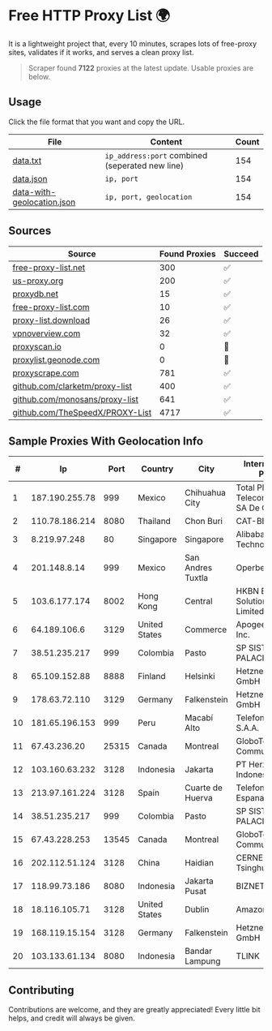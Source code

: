 
# Free HTTP Proxy List 🌍

It is a lightweight project that, every 10 minutes, scrapes lots of free-proxy sites, validates if it works, and serves a clean proxy list.


> Scraper found **7122** proxies at the latest update. Usable proxies are below.

## Usage

Click the file format that you want and copy the URL.


|File|Content|Count|
|----|-------|-----|
|[data.txt](https://raw.githubusercontent.com/themiralay/Proxy-List-World/master/data.txt)|`ip_address:port` combined (seperated new line)|154|
|[data.json](https://raw.githubusercontent.com/themiralay/Proxy-List-World/master/data.json)|`ip, port`|154|
|[data-with-geolocation.json](https://raw.githubusercontent.com/themiralay/Proxy-List-World/master/data-with-geolocation.json)|`ip, port, geolocation`|154|

## Sources

|Source|Found Proxies|Succeed|
|------|-------------|-------|
|[free-proxy-list.net](https://free-proxy-list.net)|300|✅|
|[us-proxy.org](https://www.us-proxy.org)|200|✅|
|[proxydb.net](http://proxydb.net)|15|✅|
|[free-proxy-list.com](https://free-proxy-list.com/?page=&port=&type%5B%5D=http&type%5B%5D=https&up_time=0&search=Search)|10|✅|
|[proxy-list.download](https://www.proxy-list.download/HTTP)|26|✅|
|[vpnoverview.com](https://vpnoverview.com/privacy/anonymous-browsing/free-proxy-servers)|32|✅|
|[proxyscan.io](https://www.proxyscan.io)|0|🚫|
|[proxylist.geonode.com](https://proxylist.geonode.com/api/proxy-list?limit=300&page=1&sort_by=lastChecked&sort_type=desc&protocols=http,https)|0|🚫|
|[proxyscrape.com](https://api.proxyscrape.com/v2/?request=displayproxies&protocol=http&timeout=10000&country=all&ssl=all&anonymity=all)|781|✅|
|[github.com/clarketm/proxy-list](https://raw.githubusercontent.com/clarketm/proxy-list/master/proxy-list-raw.txt)|400|✅|
|[github.com/monosans/proxy-list](https://raw.githubusercontent.com/monosans/proxy-list/main/proxies/http.txt)|641|✅|
|[github.com/TheSpeedX/PROXY-List](https://raw.githubusercontent.com/TheSpeedX/PROXY-List/master/http.txt)|4717|✅|


## Sample Proxies With Geolocation Info

|#|Ip|Port|Country|City|Internet Service Provider|
|-|--|----|-------|----|-------------------------|
|1|187.190.255.78|999|Mexico|Chihuahua City|Total Play Telecomunicaciones SA De CV|
|2|110.78.186.214|8080|Thailand|Chon Buri|CAT-BB|
|3|8.219.97.248|80|Singapore|Singapore|Alibaba (US) Technology Co., Ltd.|
|4|201.148.8.14|999|Mexico|San Andres Tuxtla|Operbes|
|5|103.6.177.174|8002|Hong Kong|Central|HKBN Enterprise Solutions HK Limited|
|6|64.189.106.6|3129|United States|Commerce|Apogee Telecom Inc.|
|7|38.51.235.217|999|Colombia|Pasto|SP SISTEMAS PALACIOS LTDA|
|8|65.109.152.88|8888|Finland|Helsinki|Hetzner Online GmbH|
|9|178.63.72.110|3129|Germany|Falkenstein|Hetzner Online GmbH|
|10|181.65.196.153|999|Peru|Macabí Alto|Telefonica del Peru S.A.A.|
|11|67.43.236.20|25315|Canada|Montreal|GloboTech Communications|
|12|103.160.63.232|3128|Indonesia|Jakarta|PT Herza Digital Indonesia|
|13|213.97.161.224|3128|Spain|Cuarte de Huerva|Telefonica de Espana SAU|
|14|38.51.235.217|999|Colombia|Pasto|SP SISTEMAS PALACIOS LTDA|
|15|67.43.228.253|13545|Canada|Montreal|GloboTech Communications|
|16|202.112.51.124|3128|China|Haidian|CERNET2 IX at Tsinghua University|
|17|118.99.73.186|8080|Indonesia|Jakarta Pusat|BIZNET|
|18|18.116.105.71|3128|United States|Dublin|Amazon.com, Inc.|
|19|168.119.15.154|3128|Germany|Falkenstein|Hetzner Online GmbH|
|20|103.133.61.134|8080|Indonesia|Bandar Lampung|TLINK|



## Contributing

Contributions are welcome, and they are greatly appreciated! Every
little bit helps, and credit will always be given.

